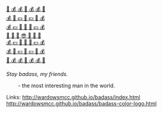 [:dancer: :moneybag: :moneybag: :slot_machine: :moneybag: :moneybag: :dancer:](http://wardowsmcc.github.io/badass/)  
[:moneybag: :dancer: :dollar: :bank: :dollar: :dancer: :moneybag:](http://wardowsmcc.github.io/badass/)   
[:moneybag: :dollar: :slot_machine: :dancer: :slot_machine: :dollar: :moneybag:](http://wardowsmcc.github.io/badass/)  
[:slot_machine: :bank: :money_with_wings: :sunglasses: :money_with_wings: :bank: :slot_machine:](http://wardowsmcc.github.io/badass/)   
[:moneybag: :dollar: :slot_machine: :dancer: :slot_machine: :dollar: :moneybag:](http://wardowsmcc.github.io/badass/)  
[:moneybag: :dancer: :dollar: :bank: :dollar: :dancer: :moneybag:](http://wardowsmcc.github.io/badass/)   
[:dancer: :moneybag: :moneybag: :slot_machine: :moneybag: :moneybag: :dancer:](http://wardowsmcc.github.io/badass/)  

_Stay badass, my friends._

&nbsp;&nbsp;&nbsp;&nbsp;&nbsp;&nbsp;&nbsp;&nbsp;- the most interesting man in the world.


Links: 
http://wardowsmcc.github.io/badass/index.html
http://wardowsmcc.github.io/badass/badass-color-logo.html
